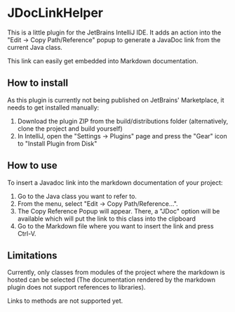 # JDocLinkHelper

This is a little plugin for the JetBrains IntelliJ IDE. It adds an action into the "Edit -> Copy Path/Reference"
popup to generate a JavaDoc link from the current Java class.

This link can easily get embedded into Markdown documentation.

## How to install

As this plugin is currently not being published on JetBrains' Marketplace, it needs to get installed
manually:

1. Download the plugin ZIP from the build/distributions folder (alternatively, clone the project and build yourself)
2. In IntelliJ, open the "Settings -> Plugins" page and press the "Gear" icon to "Install Plugin from Disk"

## How to use

To insert a Javadoc link into the markdown documentation of your project:

1. Go to the Java class you want to refer to.
2. From the menu, select "Edit -> Copy Path/Reference...".
3. The Copy Reference Popup will appear. There, a "JDoc" option will be available which will put the link to this class into the clipboard
4. Go to the Markdown file where you want to insert the link and press Ctrl-V.

## Limitations

Currently, only classes from modules of the project where the markdown is hosted can be selected 
(The documentation rendered by the markdown plugin does not support references to libraries).

Links to methods are not supported yet.
